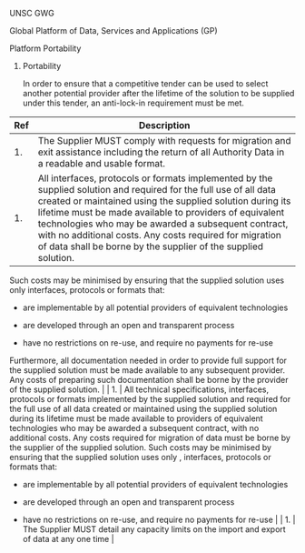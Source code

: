 UNSC GWG

Global Platform of Data, Services and Applications (GP)

Platform Portability

<span id="_Toc161554479" class="anchor"><span id="_Toc187050275" class="anchor"></span></span>

1.  <span id="_Toc405473558" class="anchor"></span>Portability

    In order to ensure that a competitive tender can be used to select another potential provider after the lifetime of the solution to be supplied under this tender, an anti-lock-in requirement must be met.

| Ref  | Description                                                                                                                                                                                                                                                                                                                                                                                                                                                                                                                                                                   |
|------|-------------------------------------------------------------------------------------------------------------------------------------------------------------------------------------------------------------------------------------------------------------------------------------------------------------------------------------------------------------------------------------------------------------------------------------------------------------------------------------------------------------------------------------------------------------------------------|
| 1.   | The Supplier MUST comply with requests for migration and exit assistance including the return of all Authority Data in a readable and usable format.                                                                                                                                                                                                                                                                                                                                                                                                                          |
| 1.   | All interfaces, protocols or formats implemented by the supplied solution and required for the full use of all data created or maintained using the supplied solution during its lifetime must be made available to providers of equivalent technologies who may be awarded a subsequent contract, with no additional costs. Any costs required for migration of data shall be borne by the supplier of the supplied solution.                                                                                                                                                
                                                                                                                                                                                                                                                                                                                                                                                                                                                                                                                                                                                 
  Such costs may be minimised by ensuring that the supplied solution uses only interfaces, protocols or formats that:                                                                                                                                                                                                                                                                                                                                                                                                                                                            
                                                                                                                                                                                                                                                                                                                                                                                                                                                                                                                                                                                 
  -   are implementable by all potential providers of equivalent technologies                                                                                                                                                                                                                                                                                                                                                                                                                                                                                                    
                                                                                                                                                                                                                                                                                                                                                                                                                                                                                                                                                                                 
  -   are developed through an open and transparent process                                                                                                                                                                                                                                                                                                                                                                                                                                                                                                                      
                                                                                                                                                                                                                                                                                                                                                                                                                                                                                                                                                                                 
  -   have no restrictions on re-use, and require no payments for re-use                                                                                                                                                                                                                                                                                                                                                                                                                                                                                                         
                                                                                                                                                                                                                                                                                                                                                                                                                                                                                                                                                                                 
  Furthermore, all documentation needed in order to provide full support for the supplied solution must be made available to any subsequent provider. Any costs of preparing such documentation shall be borne by the provider of the supplied solution.                                                                                                                                                                                                                                                                                                                         |
| 1.   | All technical specifications, interfaces, protocols or formats implemented by the supplied solution and required for the full use of all data created or maintained using the supplied solution during its lifetime must be made available to providers of equivalent technologies who may be awarded a subsequent contract, with no additional costs. Any costs required for migration of data must be borne by the supplier of the supplied solution. Such costs may be minimised by ensuring that the supplied solution uses only , interfaces, protocols or formats that: 
                                                                                                                                                                                                                                                                                                                                                                                                                                                                                                                                                                                 
  -   are implementable by all potential providers of equivalent technologies                                                                                                                                                                                                                                                                                                                                                                                                                                                                                                    
                                                                                                                                                                                                                                                                                                                                                                                                                                                                                                                                                                                 
  -   are developed through an open and transparent process                                                                                                                                                                                                                                                                                                                                                                                                                                                                                                                      
                                                                                                                                                                                                                                                                                                                                                                                                                                                                                                                                                                                 
  -   have no restrictions on re-use, and require no payments for re-use                                                                                                                                                                                                                                                                                                                                                                                                                                                                                                         |
| 1.   | The Supplier MUST detail any capacity limits on the import and export of data at any one time                                                                                                                                                                                                                                                                                                                                                                                                                                                                                 |
